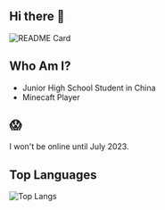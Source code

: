 ## Hi there 👋

![README Card](https://github-readme-stats.vercel.app/api?username=ResetPower&theme=dracula&show_icons=true)

## Who Am I?

- Junior High School Student in China
- Minecaft Player

## 😱

I won't be online until July 2023.

## Top Languages

![Top Langs](https://github-readme-stats.vercel.app/api/top-langs/?username=ResetPower&layout=compact&theme=dark)
